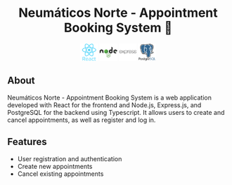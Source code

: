 <div align="center">
  <h1>Neumáticos Norte - Appointment Booking System 🚗</h1>
</div>

<p align="center">
  <img src="https://raw.githubusercontent.com/devicons/devicon/master/icons/react/react-original-wordmark.svg" alt="React" width="40" height="40"/>
  <img src="https://raw.githubusercontent.com/devicons/devicon/master/icons/nodejs/nodejs-original-wordmark.svg" alt="Node.js" width="40" height="40"/>
  <img src="https://raw.githubusercontent.com/devicons/devicon/master/icons/express/express-original-wordmark.svg" alt="Express.js" width="40" height="40"/>
  <img src="https://raw.githubusercontent.com/devicons/devicon/master/icons/postgresql/postgresql-original-wordmark.svg" alt="PostgreSQL" width="40" height="40"/>
</p>

## About
Neumáticos Norte - Appointment Booking System is a web application developed with React for the frontend and Node.js, Express.js, and PostgreSQL for the backend using Typescript. It allows users to create and cancel appointments, as well as register and log in.

## Features
- User registration and authentication
- Create new appointments
- Cancel existing appointments
